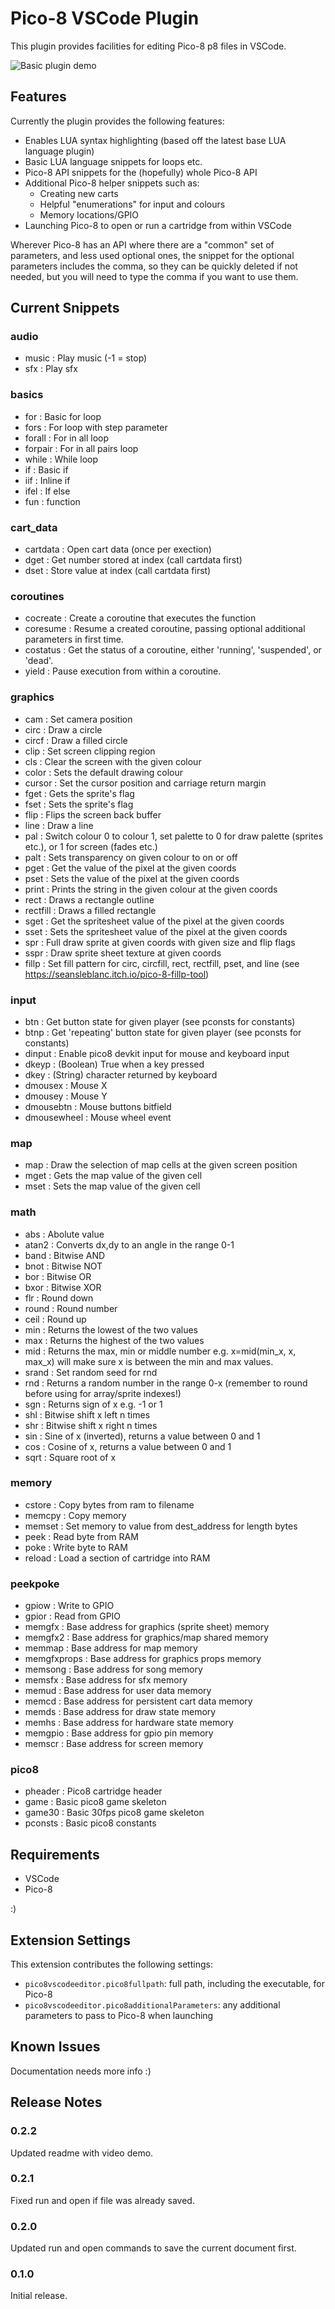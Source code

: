 # Pico-8 VSCode Plugin

This plugin provides facilities for editing Pico-8 p8 files in VSCode.

![Basic plugin demo](https://github.com/grumpydev/pico8vscodeeditor/blob/master/demo.gif?raw=true)

## Features

Currently the plugin provides the following features:

* Enables LUA syntax highlighting (based off the latest base LUA language plugin)
* Basic LUA language snippets for loops etc.
* Pico-8 API snippets for the (hopefully) whole Pico-8 API
* Additional Pico-8 helper snippets such as:
    * Creating new carts
    * Helpful "enumerations" for input and colours
    * Memory locations/GPIO
* Launching Pico-8 to open or run a cartridge from within VSCode

Wherever Pico-8 has an API where there are a "common" set of parameters, and less used optional ones, the snippet for the optional parameters includes the comma, so they can be quickly deleted if not needed, but you will need to type the comma if you want to use them.

## Current Snippets

### audio
* music : Play music (-1 = stop)
* sfx : Play sfx
### basics
* for : Basic for loop
* fors : For loop with step parameter
* forall : For in all loop
* forpair : For in all pairs loop
* while : While loop
* if : Basic if
* iif : Inline if
* ifel : If else
* fun : function
### cart_data
* cartdata : Open cart data (once per exection)
* dget : Get number stored at index (call cartdata first)
* dset : Store value at index (call cartdata first)
### coroutines
* cocreate : Create a coroutine that executes the function
* coresume : Resume a created coroutine, passing optional additional parameters in first time.
* costatus : Get the status of a coroutine, either 'running', 'suspended', or 'dead'.
* yield : Pause execution from within a coroutine.
### graphics
* cam : Set camera position
* circ : Draw a circle
* circf : Draw a filled circle
* clip : Set screen clipping region
* cls : Clear the screen with the given colour
* color : Sets the default drawing colour
* cursor : Set the cursor position and carriage return margin
* fget : Gets the sprite's flag
* fset : Sets the sprite's flag
* flip : Flips the screen back buffer
* line : Draw a line
* pal : Switch colour 0 to colour 1, set palette to 0 for draw palette (sprites etc.), or 1 for screen (fades etc.)
* palt : Sets transparency on given colour to on or off
* pget : Get the value of the pixel at the given coords
* pset : Sets the value of the pixel at the given coords
* print : Prints the string in the given colour at the given coords
* rect : Draws a rectangle outline
* rectfill : Draws a filled rectangle
* sget : Get the spritesheet value of the pixel at the given coords
* sset : Sets the spritesheet value of the pixel at the given coords
* spr : Full draw sprite at given coords with given size and flip flags
* sspr : Draw sprite sheet texture at given coords
* fillp : Set fill pattern for circ, circfill, rect, rectfill, pset, and line (see https://seansleblanc.itch.io/pico-8-fillp-tool)
### input
* btn : Get button state for given player (see pconsts for constants)
* btnp : Get 'repeating' button state for given player (see pconsts for constants)
* dinput : Enable pico8 devkit input for mouse and keyboard input
* dkeyp : (Boolean) True when a key pressed
* dkey : (String) character returned by keyboard
* dmousex : Mouse X
* dmousey : Mouse Y
* dmousebtn : Mouse buttons bitfield
* dmousewheel : Mouse wheel event
### map
* map : Draw the selection of map cells at the given screen position
* mget : Gets the map value of the given cell
* mset : Sets the map value of the given cell
### math
* abs : Abolute value
* atan2 : Converts dx,dy to an angle in the range 0-1
* band : Bitwise AND
* bnot : Bitwise NOT
* bor : Bitwise OR
* bxor : Bitwise XOR
* flr : Round down
* round : Round number
* ceil : Round up
* min : Returns the lowest of the two values
* max : Returns the highest of the two values
* mid : Returns the max, min or middle number e.g. x=mid(min_x, x, max_x) will make sure x is between the min and max values.
* srand : Set random seed for rnd
* rnd : Returns a random number in the range 0-x (remember to round before using for array/sprite indexes!)
* sgn : Returns sign of x e.g. -1 or 1
* shl : Bitwise shift x left n times
* shr : Bitwise shift x right n times
* sin : Sine of x (inverted), returns a value between 0 and 1
* cos : Cosine of x, returns a value between 0 and 1
* sqrt : Square root of x
### memory
* cstore : Copy bytes from ram to filename
* memcpy : Copy memory
* memset : Set memory to value from dest_address for length bytes
* peek : Read byte from RAM
* poke : Write byte to RAM
* reload : Load a section of cartridge into RAM
### peekpoke
* gpiow : Write to GPIO
* gpior : Read from GPIO
* memgfx : Base address for graphics (sprite sheet) memory
* memgfx2 : Base address for graphics/map shared memory
* memmap : Base address for map memory
* memgfxprops : Base address for graphics props memory
* memsong : Base address for song memory
* memsfx : Base address for sfx memory
* memud : Base address for user data memory
* memcd : Base address for persistent cart data memory
* memds : Base address for draw state memory
* memhs : Base address for hardware state memory
* memgpio : Base address for gpio pin memory
* memscr : Base address for screen memory
### pico8
* pheader : Pico8 cartridge header
* game : Basic pico8 game skeleton
* game30 : Basic 30fps pico8 game skeleton
* pconsts : Basic pico8 constants

## Requirements

* VSCode
* Pico-8

:)

## Extension Settings

This extension contributes the following settings:

* `pico8vscodeeditor.pico8fullpath`: full path, including the executable, for Pico-8
* `pico8vscodeeditor.pico8additionalParameters`: any additional parameters to pass to Pico-8 when launching

## Known Issues

Documentation needs more info :)

## Release Notes

### 0.2.2

Updated readme with video demo.

### 0.2.1

Fixed run and open if file was already saved.

### 0.2.0

Updated run and open commands to save the current document first.

### 0.1.0

Initial release.

